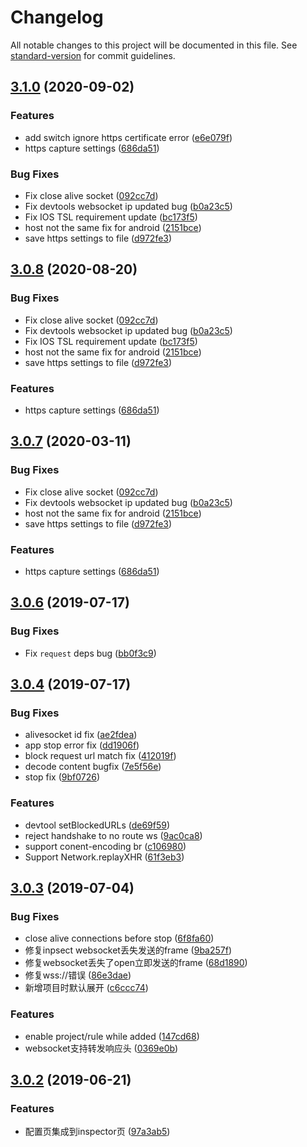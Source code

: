 # Changelog

All notable changes to this project will be documented in this file. See [standard-version](https://github.com/conventional-changelog/standard-version) for commit guidelines.

## [3.1.0](https://github.com/feix760/feproxy/compare/v3.0.6...v3.1.0) (2020-09-02)


### Features

* add switch ignore https certificate error ([e6e079f](https://github.com/feix760/feproxy/commit/e6e079fbed53219c0180eca9cdbdc6f62e4f69b2))
* https capture settings ([686da51](https://github.com/feix760/feproxy/commit/686da51039f482baf4b2e6ed2459496d8d2bedb7))


### Bug Fixes

* Fix close alive socket ([092cc7d](https://github.com/feix760/feproxy/commit/092cc7d308ba1c310d98d368ea8aa1256d1e9be4))
* Fix devtools websocket ip updated bug ([b0a23c5](https://github.com/feix760/feproxy/commit/b0a23c5abedd32ec11320f20652b1e490e324709))
* Fix IOS TSL requirement update ([bc173f5](https://github.com/feix760/feproxy/commit/bc173f50e1fe7bbbdc35b62febc7aaa253f80a3e))
* host not the same fix for android ([2151bce](https://github.com/feix760/feproxy/commit/2151bced51a77dffa55e2aaaa3308cc2502ca31e))
* save https settings to file ([d972fe3](https://github.com/feix760/feproxy/commit/d972fe3e6f3f5195ca892fdb2f0685bbfb7dcab5))

## [3.0.8](https://github.com/feix760/feproxy/compare/v3.0.6...v3.0.8) (2020-08-20)


### Bug Fixes

* Fix close alive socket ([092cc7d](https://github.com/feix760/feproxy/commit/092cc7d308ba1c310d98d368ea8aa1256d1e9be4))
* Fix devtools websocket ip updated bug ([b0a23c5](https://github.com/feix760/feproxy/commit/b0a23c5abedd32ec11320f20652b1e490e324709))
* Fix IOS TSL requirement update ([bc173f5](https://github.com/feix760/feproxy/commit/bc173f50e1fe7bbbdc35b62febc7aaa253f80a3e))
* host not the same fix for android ([2151bce](https://github.com/feix760/feproxy/commit/2151bced51a77dffa55e2aaaa3308cc2502ca31e))
* save https settings to file ([d972fe3](https://github.com/feix760/feproxy/commit/d972fe3e6f3f5195ca892fdb2f0685bbfb7dcab5))


### Features

* https capture settings ([686da51](https://github.com/feix760/feproxy/commit/686da51039f482baf4b2e6ed2459496d8d2bedb7))



## [3.0.7](https://github.com/feix760/feproxy/compare/v3.0.6...v3.0.7) (2020-03-11)


### Bug Fixes

* Fix close alive socket ([092cc7d](https://github.com/feix760/feproxy/commit/092cc7d))
* Fix devtools websocket ip updated bug ([b0a23c5](https://github.com/feix760/feproxy/commit/b0a23c5))
* host not the same fix for android ([2151bce](https://github.com/feix760/feproxy/commit/2151bce))
* save https settings to file ([d972fe3](https://github.com/feix760/feproxy/commit/d972fe3))


### Features

* https capture settings ([686da51](https://github.com/feix760/feproxy/commit/686da51))



## [3.0.6](https://github.com/feix760/feproxy/compare/v3.0.4...v3.0.6) (2019-07-17)


### Bug Fixes

* Fix `request` deps bug ([bb0f3c9](https://github.com/feix760/feproxy/commit/bb0f3c9))




## [3.0.4](https://github.com/feix760/feproxy/compare/v3.0.3...v3.0.4) (2019-07-17)


### Bug Fixes

* alivesocket id fix ([ae2fdea](https://github.com/feix760/feproxy/commit/ae2fdea))
* app stop error fix ([dd1906f](https://github.com/feix760/feproxy/commit/dd1906f))
* block request url match fix ([412019f](https://github.com/feix760/feproxy/commit/412019f))
* decode content bugfix ([7e5f56e](https://github.com/feix760/feproxy/commit/7e5f56e))
* stop fix ([9bf0726](https://github.com/feix760/feproxy/commit/9bf0726))


### Features

* devtool setBlockedURLs ([de69f59](https://github.com/feix760/feproxy/commit/de69f59))
* reject handshake to no route ws ([9ac0ca8](https://github.com/feix760/feproxy/commit/9ac0ca8))
* support conent-encoding br ([c106980](https://github.com/feix760/feproxy/commit/c106980))
* Support Network.replayXHR ([61f3eb3](https://github.com/feix760/feproxy/commit/61f3eb3))



## [3.0.3](https://github.com/feix760/feproxy/compare/v3.0.2...v3.0.3) (2019-07-04)


### Bug Fixes

* close alive connections before stop ([6f8fa60](https://github.com/feix760/feproxy/commit/6f8fa60))
* 修复inpsect websocket丢失发送的frame ([9ba257f](https://github.com/feix760/feproxy/commit/9ba257f))
* 修复websocket丢失了open立即发送的frame ([68d1890](https://github.com/feix760/feproxy/commit/68d1890))
* 修复wss://错误 ([86e3dae](https://github.com/feix760/feproxy/commit/86e3dae))
* 新增项目时默认展开 ([c6ccc74](https://github.com/feix760/feproxy/commit/c6ccc74))


### Features

* enable project/rule while added ([147cd68](https://github.com/feix760/feproxy/commit/147cd68))
* websocket支持转发响应头 ([0369e0b](https://github.com/feix760/feproxy/commit/0369e0b))



## [3.0.2](https://github.com/feix760/feproxy/compare/v2.0.1...v3.0.2) (2019-06-21)

### Features

* 配置页集成到inspector页 ([97a3ab5](https://github.com/feix760/feproxy/commit/97a3ab5))
